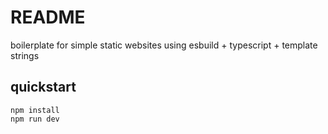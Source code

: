 # README

boilerplate for simple static websites using esbuild + typescript + template strings

## quickstart

```
npm install
npm run dev
```